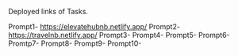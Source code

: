 Deployed links of Tasks.

Prompt1- https://elevatehubnb.netlify.app/
Prompt2- https://travelnb.netlify.app/
Prompt3-
Prompt4-
Prompt5-
Prompt6-
Promtp7-
Prompt8-
Prompt9-
Prompt10-

